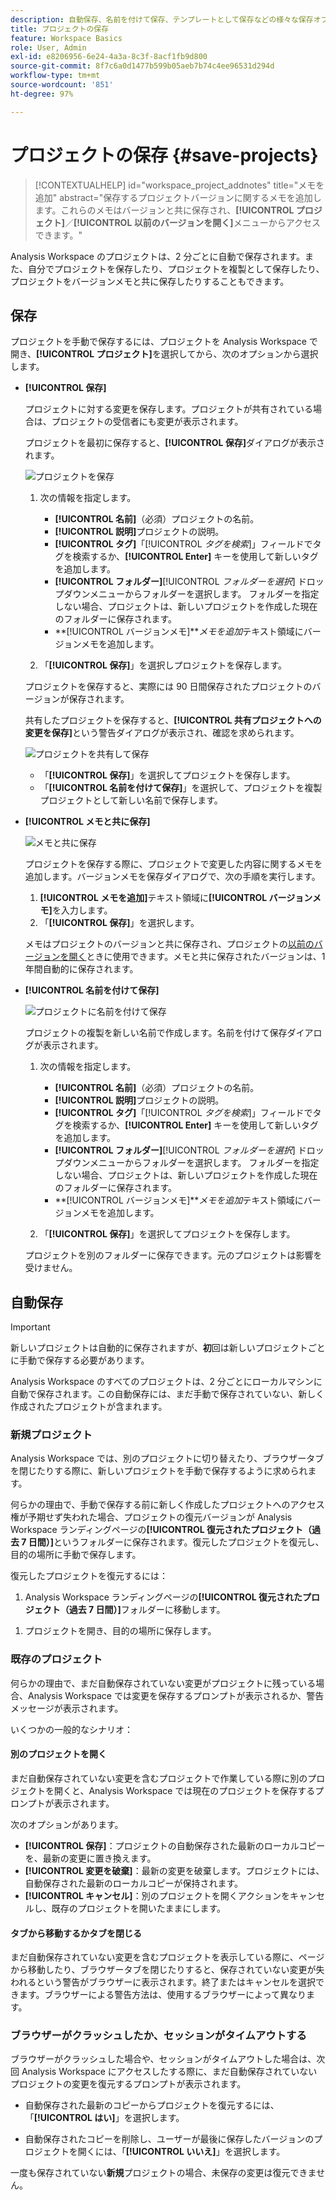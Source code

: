 ```yaml
---
description: 自動保存、名前を付けて保存、テンプレートとして保存などの様々な保存オプションおよび以前のバージョンの開き方について説明します。
title: プロジェクトの保存
feature: Workspace Basics
role: User, Admin
exl-id: e8206956-6e24-4a3a-8c3f-8acf1fb9d800
source-git-commit: 8f7c6a0d1477b599b05aeb7b74c4ee96531d294d
workflow-type: tm+mt
source-wordcount: '851'
ht-degree: 97%

---
```



# プロジェクトの保存 {#save-projects}

<!-- markdownlint-disable MD034 -->

>[!CONTEXTUALHELP]
>id="workspace_project_addnotes"
>title="メモを追加"
>abstract="保存するプロジェクトバージョンに関するメモを追加します。これらのメモはバージョンと共に保存され、**[!UICONTROL プロジェクト]**／**[!UICONTROL 以前のバージョンを開く]**&#x200B;メニューからアクセスできます。"

<!-- markdownlint-enable MD034 -->


Analysis Workspace のプロジェクトは、2 分ごとに自動で保存されます。また、自分でプロジェクトを保存したり、プロジェクトを複製として保存したり、プロジェクトをバージョンメモと共に保存したりすることもできます。

## 保存

プロジェクトを手動で保存するには、プロジェクトを Analysis Workspace で開き、**[!UICONTROL プロジェクト]**&#x200B;を選択してから、次のオプションから選択します。

* **[!UICONTROL 保存]**

  プロジェクトに対する変更を保存します。プロジェクトが共有されている場合は、プロジェクトの受信者にも変更が表示されます。

  プロジェクトを最初に保存すると、**[!UICONTROL 保存]**&#x200B;ダイアログが表示されます。

  ![プロジェクトを保存](assets/save-project.png)

   1. 次の情報を指定します。

      * **[!UICONTROL 名前]**（必須）プロジェクトの名前。
      * **[!UICONTROL 説明]**&#x200B;プロジェクトの説明。
      * **[!UICONTROL タグ]**「[!UICONTROL *タグを検索*]」フィールドでタグを検索するか、**[!UICONTROL Enter]** キーを使用して新しいタグを追加します。
      * **[!UICONTROL フォルダー]**&#x200B;[!UICONTROL *フォルダーを選択*] ドロップダウンメニューからフォルダーを選択します。 フォルダーを指定しない場合、プロジェクトは、新しいプロジェクトを作成した現在のフォルダーに保存されます。
      * **[!UICONTROL バージョンメモ]***メモを追加*&#x200B;テキスト領域にバージョンメモを追加します。

   1. 「**[!UICONTROL 保存]**」を選択しプロジェクトを保存します。

  プロジェクトを保存すると、実際には 90 日間保存されたプロジェクトのバージョンが保存されます。

  共有したプロジェクトを保存すると、**[!UICONTROL 共有プロジェクトへの変更を保存]**&#x200B;という警告ダイアログが表示され、確認を求められます。

  ![プロジェクトを共有して保存](assets/save-project-shared.png)

   * 「**[!UICONTROL 保存]**」を選択してプロジェクトを保存します。
   * 「**[!UICONTROL 名前を付けて保存]**」を選択して、プロジェクトを複製プロジェクトとして新しい名前で保存します。


* **[!UICONTROL メモと共に保存]**

  ![メモと共に保存](assets/save-version-notes.png)

  プロジェクトを保存する際に、プロジェクトで変更した内容に関するメモを追加します。バージョンメモを保存ダイアログで、次の手順を実行します。

   1. **[!UICONTROL メモを追加]**&#x200B;テキスト領域に&#x200B;**[!UICONTROL バージョンメモ]**&#x200B;を入力します。
   1. 「**[!UICONTROL 保存]**」を選択します。

  メモはプロジェクトのバージョンと共に保存され、プロジェクトの[以前のバージョンを開く](open-projects.md#open-previous-version)ときに使用できます。メモと共に保存されたバージョンは、1 年間自動的に保存されます。

* **[!UICONTROL 名前を付けて保存]**

  ![プロジェクトに名前を付けて保存](assets/save-project-as.png)

  プロジェクトの複製を新しい名前で作成します。名前を付けて保存ダイアログが表示されます。

   1. 次の情報を指定します。

      * **[!UICONTROL 名前]**（必須）プロジェクトの名前。
      * **[!UICONTROL 説明]**&#x200B;プロジェクトの説明。
      * **[!UICONTROL タグ]**「[!UICONTROL *タグを検索*]」フィールドでタグを検索するか、**[!UICONTROL Enter]** キーを使用して新しいタグを追加します。
      * **[!UICONTROL フォルダー]**&#x200B;[!UICONTROL *フォルダーを選択*] ドロップダウンメニューからフォルダーを選択します。 フォルダーを指定しない場合、プロジェクトは、新しいプロジェクトを作成した現在のフォルダーに保存されます。
      * **[!UICONTROL バージョンメモ]***メモを追加*&#x200B;テキスト領域にバージョンメモを追加します。

   1. 「**[!UICONTROL 保存]**」を選択してプロジェクトを保存します。

  プロジェクトを別のフォルダーに保存できます。元のプロジェクトは影響を受けません。


<!-- Cannot find this option in CJA 
| **[!UICONTROL Save as template]** | Save your project as a [custom template](https://experienceleague.adobe.com/docs/analytics/analyze/analysis-workspace/build-workspace-project/starter-projects.html) that becomes available to your organization under **[!UICONTROL Project > New]** | 
-->

## 自動保存


>[!IMPORTANT]
>
>新しいプロジェクトは自動的に保存されますが、**初**&#x200B;回は新しいプロジェクトごとに手動で保存する必要があります。
>

Analysis Workspace のすべてのプロジェクトは、2 分ごとにローカルマシンに自動で保存されます。この自動保存には、まだ手動で保存されていない、新しく作成されたプロジェクトが含まれます。

### 新規プロジェクト

Analysis Workspace では、別のプロジェクトに切り替えたり、ブラウザータブを閉じたりする際に、新しいプロジェクトを手動で保存するように求められます。

何らかの理由で、手動で保存する前に新しく作成したプロジェクトへのアクセス権が予期せず失われた場合、プロジェクトの復元バージョンが Analysis Workspace ランディングページの&#x200B;**[!UICONTROL 復元されたプロジェクト（過去 7 日間）]**&#x200B;というフォルダーに保存されます。復元したプロジェクトを復元し、目的の場所に手動で保存します。

復元したプロジェクトを復元するには：

1. Analysis Workspace ランディングページの&#x200B;**[!UICONTROL 復元されたプロジェクト（過去 7 日間）]**&#x200B;フォルダーに移動します。

<!-- 
     ![The list of folders highlighting the Recovered Project folder.](assets/recovered-folder.png)
  -->

1. プロジェクトを開き、目的の場所に保存します。


### 既存のプロジェクト

何らかの理由で、まだ自動保存されていない変更がプロジェクトに残っている場合、Analysis Workspace では変更を保存するプロンプトが表示されるか、警告メッセージが表示されます。


いくつかの一般的なシナリオ：

#### 別のプロジェクトを開く

まだ自動保存されていない変更を含むプロジェクトで作業している際に別のプロジェクトを開くと、Analysis Workspace では現在のプロジェクトを保存するプロンプトが表示されます。

次のオプションがあります。

* **[!UICONTROL 保存]**：プロジェクトの自動保存された最新のローカルコピーを、最新の変更に置き換えます。
* **[!UICONTROL 変更を破棄]**：最新の変更を破棄します。プロジェクトには、自動保存された最新のローカルコピーが保持されます。
* **[!UICONTROL キャンセル]**：別のプロジェクトを開くアクションをキャンセルし、既存のプロジェクトを開いたままにします。

<!-- ![Click Save to save changes to a project.](assets/existing-save.png) -->

#### タブから移動するかタブを閉じる

まだ自動保存されていない変更を含むプロジェクトを表示している際に、ページから移動したり、ブラウザータブを閉じたりすると、保存されていない変更が失われるという警告がブラウザーに表示されます。終了またはキャンセルを選択できます。ブラウザーによる警告方法は、使用するブラウザーによって異なります。


### ブラウザーがクラッシュしたか、セッションがタイムアウトする

ブラウザーがクラッシュした場合や、セッションがタイムアウトした場合は、次回 Analysis Workspace にアクセスしたする際に、まだ自動保存されていないプロジェクトの変更を復元するプロンプトが表示されます。

* 自動保存された最新のコピーからプロジェクトを復元するには、「**[!UICONTROL はい]**」を選択します。

* 自動保存されたコピーを削除し、ユーザーが最後に保存したバージョンのプロジェクトを開くには、「**[!UICONTROL いいえ]**」を選択します。

<!--![The Project Recovery dialog box.](assets/project-recovery.png)-->



一度も保存されていない&#x200B;**新規**&#x200B;プロジェクトの場合、未保存の変更は復元できません。


<!-- Shouldn't this belong to another page?  Moved it to a new open projects page


## Open previously saved version

To open a previously saved version of a project:

1. Select **[!UICONTROL Open previous version]** from the **[!UICONTROL Project]** menu.

   ![The Previously saved project versions list and options to show All versions or Only versions with notes.](assets/open-previously-saved.png)

1. Review the list of previous versions available. You can switch between **[!UICONTROL All versions]** and **[!UICONTROL Only versions with notes]**.

   For each version, the list shows a timestamp
   [!UICONTROL Timestamp] and [!UICONTROL Editor] are shown, in addition to [!UICONTROL Notes] if they were added when the [!UICONTROL Editor] saved. Versions without notes are stored for 90 days; versions with notes are stored for 1 year.
1. Select a previous version and click **[!UICONTROL Load]**.
   The previous version then loads with a notification. The previous version does not become the current saved version of your project until you click **[!UICONTROL Save]**. If you navigate away from the loaded version, when you return, you will see the last saved version of the project.

-->



<!--
# Save projects {#save-projects}

>[!CONTEXTUALHELP]
>id="workspace_project_addnotes"
>title="Add notes"
>abstract="Add notes about the project version being saved. These notes will be stored with the version and accessible under the **[!UICONTROL Project]** > **[!UICONTROL Open previous version]** menu."

Projects in Analysis Workspace are automatically saved every 2 minutes. 

You can also manually save projects. Additional options such as adding tags or notes are available when you manually save a project.

## Save projects manually {#Save} 

Various options are available when manually saving a project in Analysis Workspace.

To manually save a project:

1. With your project open in Analysis Workspace, select **[!UICONTROL Project]**, then choose from the following options: 

   | Action | Description | 
   |---|---| 
   | **[!UICONTROL Save]** | Save changes to your project. If the project is shared, recipients of the project will also see the changes. When you first save your project, you are prompted to give the project a name, (optional) description and add (optional) tags. | 
   | **[!UICONTROL Save with notes]** | Before your project saves, add notes about what changed in the project. Notes are stored with the project version and are available to all editors under [!UICONTROL Project] > [!UICONTROL Open previous version]. | 
   | **[!UICONTROL Save as]** | Create a duplicate of your project. The original project will not be affected. | 
   | **[!UICONTROL Save as template]** | Save your project as a [template](/help/analyze/analysis-workspace/templates/create-templates.md) that becomes available to your organization under **[!UICONTROL Project > New]** | 

## Auto-save {#Autosave} 

All projects in Analysis Workspace are automatically saved every 2 minutes to your local machine. This includes newly created projects that are not yet saved manually. 

* **New projects:** Even though new projects are auto-saved, you must save each new project manually the first time. Analysis Workspace prompts you to save new projects manually when switching to another project, closing the browser tab, and so forth. 

  If for any reason you unexpectedly lose access to a newly created project before manually saving it, a recovery version of your project is saved on the Analysis Workspace landing page in a folder called `Recovered Projects (Last 7 Days)`. You must restore the recovered project and manually save it to a desired location. 

  To restore a recovered project:
  
  1. Go to the [!UICONTROL **Recovered Projects**] folder on the Analysis Workspace landing page.

     ![](assets/recovered-folder.png)

  1. Open your project and save it to a desired location. 

* **Existing projects:** If for any reason you leave a project with changes that are not yet auto-saved, Analysis Workspace either prompts you to save your changes or provides a warning message. 

  Following are some common scenarios:

### Open another project 

If you open an additional project while working on a project that contains changes that are not yet auto-saved, Analysis Workspace prompts you to save the current project before leaving.

The following options are available:

* **Save:** Replaces the most recent auto-saved local copy of your project with your latest changes.
* **Save As:** Saves your latest changes as a new project. The original project is saved only with the most recent auto-saved changes.
* **Discard Changes:** Discards your latest changes. The project retains the most recent auto-saved changes.

![](assets/existing-save.png)

### Navigate away or close a tab 

If you navigate away from the page or close the browser tab while viewing a project with changes that are not yet auto-saved, the browser warns that your unsaved changes will be lost. You can choose to leave or cancel. 

![](assets/browser-image.png)

### Browser crashes or session times out 

If your browser crashes or if your session times out, then the next time you access Analysis Workspace you're prompted to recover any changes to your project that are not yet auto-saved.

Following is the Project Recovery dialog box that displays the first time you access Analysis Workspace after a crash or a timeout.

Select **Yes** to restore the project from the most recent auto-saved copy.

Select **No** to delete the auto-saved copy and open the last user-saved version of the project.

![](assets/project-recovery.png)

For **new** projects that have never been saved, unsaved changes are not recoverable.

## Open a previous version {#previous-version}

To open a previous version of a project:

1. Go to **[!UICONTROL Project]** > **[!UICONTROL Open previous version]**

   ![](assets/previous-versions.png)
   
1. Review the list of prior versions available. 
   [!UICONTROL Timestamp] and [!UICONTROL Editor] are shown, in addition to [!UICONTROL Notes] if they were added when the [!UICONTROL Editor] saved. Versions without notes are stored for 90 days; versions with notes are stored for 1 year.
1. Select a previous version and click **[!UICONTROL Load]**.
   The previous version then loads with a notification. The previous version does not become the current saved version of your project until you click **[!UICONTROL Save]**. If you navigate away from the loaded version, when you return, you will see the last saved version of the project. 

-->